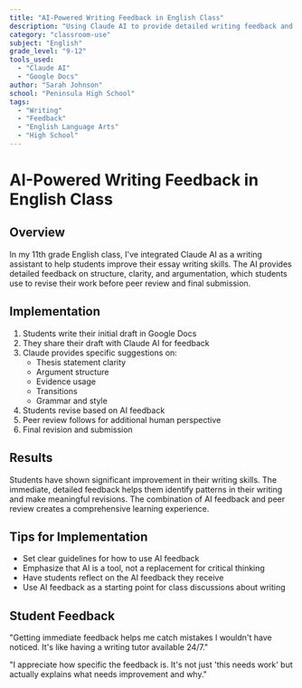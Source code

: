 ```yaml
---
title: "AI-Powered Writing Feedback in English Class"
description: "Using Claude AI to provide detailed writing feedback and help students improve their essays"
category: "classroom-use"
subject: "English"
grade_level: "9-12"
tools_used:
  - "Claude AI"
  - "Google Docs"
author: "Sarah Johnson"
school: "Peninsula High School"
tags:
  - "Writing"
  - "Feedback"
  - "English Language Arts"
  - "High School"
---
```


# AI-Powered Writing Feedback in English Class

## Overview

In my 11th grade English class, I've integrated Claude AI as a writing assistant to help students improve their essay writing skills. The AI provides detailed feedback on structure, clarity, and argumentation, which students use to revise their work before peer review and final submission.

## Implementation

1. Students write their initial draft in Google Docs
2. They share their draft with Claude AI for feedback
3. Claude provides specific suggestions on:
   - Thesis statement clarity
   - Argument structure
   - Evidence usage
   - Transitions
   - Grammar and style
4. Students revise based on AI feedback
5. Peer review follows for additional human perspective
6. Final revision and submission

## Results

Students have shown significant improvement in their writing skills. The immediate, detailed feedback helps them identify patterns in their writing and make meaningful revisions. The combination of AI feedback and peer review creates a comprehensive learning experience.

## Tips for Implementation

- Set clear guidelines for how to use AI feedback
- Emphasize that AI is a tool, not a replacement for critical thinking
- Have students reflect on the AI feedback they receive
- Use AI feedback as a starting point for class discussions about writing

## Student Feedback

"Getting immediate feedback helps me catch mistakes I wouldn't have noticed. It's like having a writing tutor available 24/7."

"I appreciate how specific the feedback is. It's not just 'this needs work' but actually explains what needs improvement and why." 